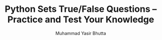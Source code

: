 ---
layout: true-false
title: "Python Sets True/False Questions – Practice and Test Your Knowledge"
description: Test your understanding of Python sets with true/false questions. Practice set operations, membership, and manipulation to strengthen your Python programming skills. Ideal for beginners and students preparing for exams or interviews.
keywords: Python sets true false questions, Python sets practice, Python set operations, Python set quiz, Python programming exercises, Python set membership, Python set manipulation, beginner Python sets, Python coding practice, Python interview questions
author: "Muhammad Yasir Bhutta"
toc: toc/python.html
topic: "sets"
course: "python"
prev: /python/docs/sets/
next: /python/docs/sets/practice-and-progress/fill-blanks-sets.html
show_practice_progress: true
show_mini_project: null
show_toc: true
breadcrumb:
  - title: Home
    url: /
  - title: python
    url: /python/
  - title: Sets
    url: /python/docs/sets/
---